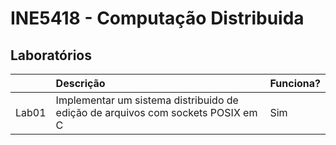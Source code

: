 # INE5418 - Computação Distribuida

## Laboratórios

|       | Descrição                                                                       |  Funciona?  |
|-------|:------------------------------------------------------------------------------- | :---------- |
| Lab01 | Implementar um sistema distribuido de edição de arquivos com sockets POSIX em C | Sim         |

